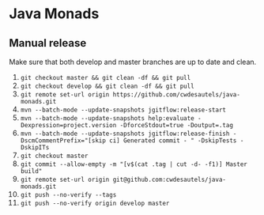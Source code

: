 # Java Monads

## Manual release ##
Make sure that both develop and master branches are up to date and clean.
1. `git checkout master && git clean -df && git pull`
2. `git checkout develop && git clean -df && git pull`
3. `git remote set-url origin https://github.com/cwdesautels/java-monads.git`
4. `mvn --batch-mode --update-snapshots jgitflow:release-start`
5. `mvn --batch-mode --update-snapshots help:evaluate -Dexpression=project.version -DforceStdout=true -Doutput=.tag`
6. `mvn --batch-mode --update-snapshots jgitflow:release-finish -DscmCommentPrefix="[skip ci] Generated commit - " -DskipTests -DskipITs`
7. `git checkout master`
8. `git commit --allow-empty -m "[v$(cat .tag | cut -d- -f1)] Master build"`
9. `git remote set-url origin git@github.com:cwdesautels/java-monads.git`
10. `git push --no-verify --tags`
11. `git push --no-verify origin develop master`
